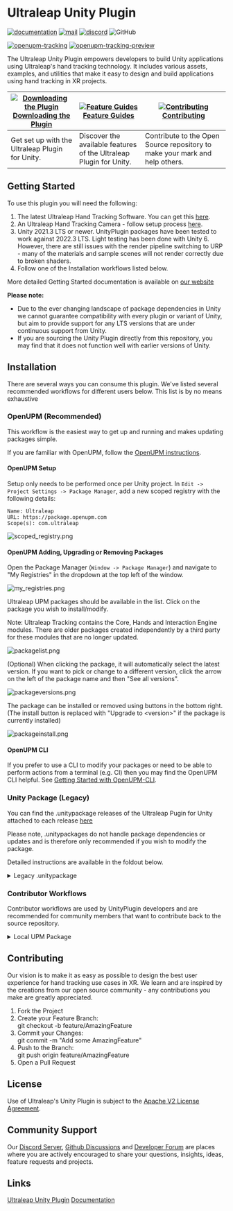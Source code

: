 <!--links-->
[apache]: http://www.apache.org/licenses/LICENSE-2.0 "Apache V2 License"

[documentation]: https://docs.ultraleap.com/unity-api/ "Ultraleap UnityPlugin Documentation"
[xr-guidelines]: https://docs.ultraleap.com/xr-guidelines/ "XR Guidelines"

[developer-site]: https://developer.leapmotion.com/ "Ultraleap Developer Site"
[developer-site-tracking-software]: https://developer.leapmotion.com/tracking-software-download "Ultraleap Tracking Software"
[developer-site-setup-camera]: https://developer.leapmotion.com/setup-camera "Ultraleap Setup Camera"
[developer-site-unity]: https://developer.leapmotion.com/unity/ "Ultraleap Developer site - Unity"
[developer-forum]: https://forums.leapmotion.com/ "Developer Forum"
[discord]: https://discord.com/invite/3VCndThqxS "Discord Server"
[github-discussions]: https://github.com/ultraleap/UnityPlugin/discussions "Github Discussions"

[releases]: https://github.com/ultraleap/UnityPlugin/releases "UnityPlugin releases"
[repository-url]: https://github.com/ultraleap/UnityPlugin.git "Repository URL"
[repository-tags]: https://github.com/ultraleap/UnityPlugin/tags "UnityPlugin tags"

[upgrade-urp]: https://docs.unity3d.com/Packages/com.unity.render-pipelines.universal@7.1/manual/upgrading-your-shaders.html "Unity URP Upgrade Documentation"
[upgrade-hdrp]: https://docs.unity3d.com/Packages/com.unity.render-pipelines.high-definition@7.1/manual/Upgrading-To-HDRP.html "Unity HDRP Upgrade Documentation"
[upgrade-xr]: https://docs.unity3d.com/Manual/configuring-project-for-xr.html "Unity XR Upgrade Documentation"
[package-manager]: https://docs.unity3d.com/Manual/Packages.html "Unity Package Manager Documentation"
[upm-giturl-installing]: https://docs.unity3d.com/Manual/upm-ui-giturl.html "Installing a UPM package from a Git URL"
[upm-giturl-dependencies]: https://docs.unity3d.com/Manual/upm-git.html "UPM Git dependencies"
[upm-giturl-revision]: https://docs.unity3d.com/Manual/upm-git.html#revision "Targeting a specific revision"
[upm-giturl-locks]: https://docs.unity3d.com/Manual/upm-git.html#git-locks "Locked Git dependencies"
[upm-localpath]: https://docs.unity3d.com/Manual/upm-localpath.html "UPM local packages"
[upm-troubleshooting]: https://docs.unity3d.com/Manual/upm-errors.html "UPM Troubleshooting Page"
[oculus-xr-documentation]: http://docs.unity3d.com/Packages/com.unity.xr.oculus@1.4/manual/index.html "Oculus XR package"

[openupm-cli]: https://openupm.com/docs/getting-started.html#installing-openupm-cli "OpenUPM CLI"

<!--content-->
# Ultraleap Unity Plugin

[![documentation](https://img.shields.io/badge/Documentation-docs.ultraleap.com-00cf75)][documentation]
[![mail](https://img.shields.io/badge/Contact-support%40ultraleap.com-00cf75)](mailto:support@ultraleap.com)
[![discord](https://img.shields.io/badge/Discord-Server-blueviolet)][discord]
![GitHub](https://img.shields.io/github/license/ultraleap/UnityPlugin)

[![openupm-tracking](https://img.shields.io/npm/v/com.ultraleap.tracking?label=OpenUPM%20Tracking&registry_uri=https://package.openupm.com)](https://openupm.com/packages/com.ultraleap.tracking/)
[![openupm-tracking-preview](https://img.shields.io/npm/v/com.ultraleap.tracking.preview?label=OpenUPM%20Tracking%20Preview&registry_uri=https://package.openupm.com)](https://openupm.com/packages/com.ultraleap.tracking.preview/)

The Ultraleap Unity Plugin empowers developers to build Unity applications using Ultraleap's hand tracking technology. It includes various assets, examples, and utilities that make it easy to design and build applications using hand tracking in XR projects.

| <div align="center">[![Downloading the Plugin](Markdown/images/UL-Icon.png)](#Installation)<br/>[Downloading the Plugin](#Installation)</div>                                   | <div align="center">[![Feature Guides](Markdown/images/UL-Icon2.png)](https://docs.ultraleap.com/unity-api/#)<br/>[Feature Guides](https://docs.ultraleap.com/unity-api/#)</div>| <div align="center">[![Contributing](Markdown/images/UL-Icon3.png)](#Contributing)<br/>[Contributing](#Contributing)</div>                                                      |
|:---|:---|:---|
| Get set up with the Ultraleap Plugin for Unity.                             | Discover the available features of the Ultraleap Plugin for Unity.          | Contribute to the Open Source repository to make your mark and help others. |

## Getting Started

To use this plugin you will need the following:

1. The latest Ultraleap Hand Tracking Software. You can get this [here][developer-site-tracking-software].
2. An Ultraleap Hand Tracking Camera - follow setup process [here][developer-site-setup-camera].
3. Unity 2021.3 LTS or newer. UnityPlugin packages have been tested to work against 2022.3 LTS. Light testing has been done with Unity 6. However, there are still issues with the render pipeline switching to URP - many of the materials and sample scenes will not render correctly due to broken shaders.
4. Follow one of the Installation workflows listed below.

More detailed Getting Started documentation is available on [our website][documentation]

**Please note:**

- Due to the ever changing landscape of package dependencies in Unity we cannot guarantee compatibility with every plugin or variant of Unity, but aim to provide support for any LTS versions that are under continuous support from Unity.
- If you are sourcing the Unity Plugin directly from this repository, you may find that it does not function well with earlier versions of Unity.

## Installation

There are several ways you can consume this plugin. We've listed several recommended workflows for different users below. This list is by no means exhaustive

### OpenUPM (Recommended)

This workflow is the easiest way to get up and running and makes updating packages simple.

If you are familiar with OpenUPM, follow the [OpenUPM instructions](https://openupm.com/packages/com.ultraleap.tracking/#modal-manualinstallation).

#### OpenUPM Setup

Setup only needs to be performed once per Unity project.
In `Edit -> Project Settings -> Package Manager`, add a new scoped registry with the following details:

    Name: Ultraleap
    URL: https://package.openupm.com
    Scope(s): com.ultraleap
  
  ![scoped_registry.png](Markdown/images/scopedregistry.png)

#### OpenUPM Adding, Upgrading or Removing Packages

  Open the Package Manager (`Window -> Package Manager`) and navigate to "My Registries" in the dropdown at the top left of the window.

  ![my_registries.png](Markdown/images/myregistries.png)

  Ultraleap UPM packages should be available in the list. Click on the package you wish to install/modify.
  
  Note: Ultraleap Tracking contains the Core, Hands and Interaction Engine modules. There are older packages created independently by a third party for these modules that are no longer updated.

  ![packagelist.png](Markdown/images/packagelist.png)

  (Optional) When clicking the package, it will automatically select the latest version. If you want to pick or change to a different version, click the arrow on the left of the package name and then "See all versions".

  ![packageversions.png](Markdown/images/packageversions.png)

  The package can be installed or removed using buttons in the bottom right. (The install button is replaced with "Upgrade to \<version\>" if the package is currently installed)

  ![packageinstall.png](Markdown/images/packageinstall.png)

#### OpenUPM CLI

If you prefer to use a CLI to modify your packages or need to be able to perform actions from a terminal (e.g. CI) then you may find the OpenUPM CLI helpful.
See [Getting Started with OpenUPM-CLI][openupm-cli].

### Unity Package (Legacy)

You can find the .unitypackage releases of the Ultraleap Pugin for Unity attached to each release [here](https://github.com/ultraleap/UnityPlugin/releases)

Please note, .unitypackages do not handle package dependencies or updates and is therefore only recommended if you wish to modify the package.

Detailed instructions are available in the foldout below.

<details>
<summary> Legacy .unitypackage </summary>

#### .unitypackage Summary

.unitypackage files are the legacy consumption method available if you prefer it or which still can be helpful if you:

1. need to modify the package content _and_
2. don't expect to upgrade to a newer version

> If you don't need to modify package content, the OpenUPM Consumer workflow is recommended.
> If you do and expect to upgrade to a newer version, the Local UPM Package Contributor workflow is recommended as it enables you to version control your changes using git and resolve any potential conflicts when upgrading.

#### .unitypackage Adding

1. Import the package (`Assets -> Import Package -> Custom Package`) which can be downloaded from [our Unity developer site][developer-site-unity] or the [releases section][releases] of this repository.

#### .unitypackage Upgrading

1. (Optional) If you have made any changes to a package you may want to save those changes elsewhere.
1. Delete the package content you want to upgrade from `Assets/ThirdParty/Ultraleap`.
1. Import the .unitypackage you wish to change to.

#### .unitypackage Removing

1. Delete the package you want to remove from `Assets/ThirdParty/Ultraleap`.

</details>

### Contributor Workflows

Contributor workflows are used by UnityPlugin developers and are recommended for community members that want to contribute back to the source repository.

<details>
<summary> Local UPM Package </summary>

#### Local UPM Package Summary

This workflow takes a few steps to setup and enables you to:

- Modify UPM package content from within one (or many) Unity project(s).
- Manage changes using git.
- Contribute changes back to the remote repository.

(Note) [Git LFS](https://git-lfs.com/) is required when importing via this method.

#### Local UPM Package Setup

1. Clone or submodule the [repository][repository-url].
    1. The repository should not be cloned/submoduled into Unity reserved project folders, i.e. Assets, Library, ProjectSettings or Packages. Creating another folder such as "LocalPackages" is recommended.
    1. (Note) If you don't plan to share your project and would like to use the same UPM packages across multiple Unity projects it may be ideal to clone to a common place on your machine.

#### Local UPM Package Adding

You can add packages from the repository to your project in one of two ways:

1. (Sharable) Edit your project manifest.json (`Project/Packages/manifest.json`) to add the relative paths from your Unity project's Packages folder to the Packages in the repository Packages folder.
      For more information see the [Unity Manual][upm-localpath].
      Below is an example if you had cloned the repository to LocalPackages within your Unity project.

       "com.ultraleap.tracking": "file:../LocalPackages/unityplugin/Packages/Tracking",
       "com.ultraleap.tracking.preview": "file:../LocalPackages/unityplugin/Packages/Tracking Preview",

1. (Not sharable) Open the package manager (`Window -> Package Manager`) and click "Add package from disk…". Point it to the desired package within the repository `Packages` folder.
Repeat to add all the packages you want to reference locally.
*This will use an absolute file path from your machine, so will not be a sharable solution without modifying the path to work on the new machine.*

#### Local UPM Package Upgrading

Changing package versions is done through the git repository itself. Released versions can be found by checking the repository tags.

#### Local UPM Package Removing

1. Open the package manager (`Window -> Package Manager`).
1. Navigate to "In Project" in the dropdown. ![packagesinproject.png](Markdown/images/packagesinproject.png)
1. Select the package you want to remove and click remove in the bottom right.

</details>

## Contributing

Our vision is to make it as easy as possible to design the best user experience for hand tracking use cases in XR. We learn and are inspired by the creations from our open source community - any contributions you make are greatly appreciated.

1. Fork the Project
2. Create your Feature Branch:  
    git checkout -b feature/AmazingFeature
3. Commit your Changes:  
    git commit -m "Add some AmazingFeature"
4. Push to the Branch:  
    git push origin feature/AmazingFeature
5. Open a Pull Request

## License

Use of Ultraleap's Unity Plugin is subject to the [Apache V2 License Agreement][apache].

## Community Support

Our [Discord Server][discord], [Github Discussions][github-discussions] and [Developer Forum][developer-forum] are places where you are actively encouraged to share your questions, insights, ideas, feature requests and projects.

## Links

[Ultraleap Unity Plugin][repository-url]
[Documentation][documentation]

